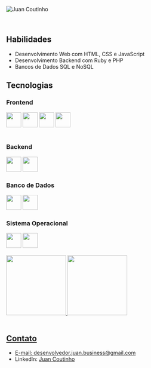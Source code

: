 ![Juan Coutinho](https://readme-typing-svg.herokuapp.com/?color=00bfbf&size=35&center=true&vCenter=true&width=1000&lines=Hello,+My+Name+is+Juan++Coutinho+Dos+Santos+;I'm+17+years+old;I+from+Brasil,;Be+Welcome!+😉)

<br>

## Habilidades

- Desenvolvimento Web com HTML, CSS e JavaScript
- Desenvolvimento Backend com Ruby e PHP
- Bancos de Dados SQL e NoSQL

## Tecnologias

### Frontend

<div style="center" >
<img src="https://cdn.jsdelivr.net/gh/devicons/devicon@latest/icons/html5/html5-original.svg" width="40px" height="40px" />
<img src="https://cdn.jsdelivr.net/gh/devicons/devicon@latest/icons/css3/css3-original.svg" width="40px" height="40px" />
<img src="https://cdn.jsdelivr.net/gh/devicons/devicon@latest/icons/bootstrap/bootstrap-original.svg" width="40px" height="40px" />
<img src="https://cdn.jsdelivr.net/gh/devicons/devicon@latest/icons/react/react-original.svg" width="40px" height="40px" />
          
</div>
<br>

### Backend
<div style="center" >
<img src="https://cdn.jsdelivr.net/gh/devicons/devicon@latest/icons/ruby/ruby-original.svg" width="40px" height="40px" />
<img  src="https://cdn.jsdelivr.net/gh/devicons/devicon@latest/icons/php/php-original.svg" width="40px" height="40px" />
</div>

### Banco de Dados
<div style="center" >
<img src="https://cdn.jsdelivr.net/gh/devicons/devicon@latest/icons/azuresqldatabase/azuresqldatabase-original.svg" width="40px" height="40px" />
<img src="https://cdn.jsdelivr.net/gh/devicons/devicon@latest/icons/mysql/mysql-original.svg" width="40px" height="40px" />
</div>          

### Sistema Operacional
<div style="center" >
<img src="https://cdn.jsdelivr.net/gh/devicons/devicon@latest/icons/linux/linux-original.svg" width="40px" height="40px" />
<img src="https://cdn.jsdelivr.net/gh/devicons/devicon@latest/icons/archlinux/archlinux-original.svg" width="40px" height="40px" />                    
</div>    
<br>
<div>
<div style="center" >
<a href="https://github.com/reddevx">
<img loading="lazy" height="160em" src="https://github-readme-stats.vercel.app/api/top-langs/?username=reddevx&layout=compact&langs_count=7&theme=dracula"/>
<img loading="lazy" height="160em" src="https://github-readme-stats.vercel.app/api?username=reddevx&show_icons=true&theme=dracula&include_all_commits=true&count_private=true"/>
</div>          
 <br>         

## Contato

- E-mail: desenvolvedor.juan.business@gmail.com
- LinkedIn: [Juan Coutinho](https://www.linkedin.com/in/juancoutinho/)
